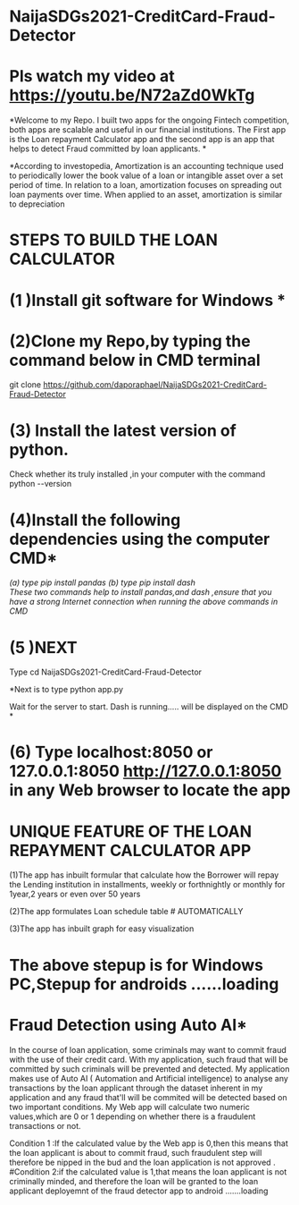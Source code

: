 #        NaijaSDGs2021-CreditCard-Fraud-Detector
#       Pls watch my video at https://youtu.be/N72aZd0WkTg
*Welcome to my Repo. I built two apps for the ongoing Fintech competition, 
both apps are scalable and useful in our financial institutions. The First 
app is the Loan repayment Calculator app and the second app is an app that 
helps to detect Fraud committed by  loan applicants. *

*According to investopedia, Amortization is an accounting technique used to 
periodically lower the book value of a loan or intangible asset over a set 
period of time. In relation to a loan, amortization focuses on spreading 
out loan payments over time. When applied to an asset, amortization is 
similar to depreciation 


#              STEPS TO BUILD THE LOAN CALCULATOR

# (1 )Install git software for Windows *

# (2)Clone my Repo,by typing the command below in CMD terminal 

  git clone https://github.com/daporaphael/NaijaSDGs2021-CreditCard-Fraud-Detector 

# (3) Install the latest version of python.
Check whether its truly installed ,in your computer with the command python --version

# (4)Install the following dependencies using the computer CMD*
*(a) type pip install pandas
(b) type pip install dash  
These two commands help to install pandas,and dash ,ensure that you have a strong Internet connection when running the above 
commands in CMD*

# (5 )NEXT 
 Type cd NaijaSDGs2021-CreditCard-Fraud-Detector

*Next is to type python app.py


Wait for the server to start.
Dash is 
running..... will be displayed on the CMD *

# (6) Type localhost:8050 or 127.0.0.1:8050 <http://127.0.0.1:8050> in any Web browser to locate the app
#                    UNIQUE FEATURE OF THE LOAN REPAYMENT CALCULATOR APP
(1)The app has inbuilt formular that calculate how the Borrower will repay the Lending institution in installments, weekly or forthnightly or monthly for 1year,2 years or even over 50 years

(2)The app formulates Loan schedule table # AUTOMATICALLY

(3)The app has inbuilt graph for easy visualization

#  The above stepup is for Windows PC,Stepup for androids ......loading



#                               Fraud Detection using Auto AI*

In the course of loan application, some criminals may want to commit fraud 
with the use of their credit card. With my application, such fraud that 
will be committed by such  criminals will be  prevented and detected. My application makes use of  Auto AI ( Automation and 
Artificial intelligence) to analyse any transactions by the loan applicant 
through the dataset inherent in my  application and any fraud that'll will be commited  will be detected based on two important conditions. My Web app will 
calculate two numeric values,which are 0 or 1 depending on whether there is a 
fraudulent transactions or not. 

 Condition 1 :If the calculated value by the Web app is 0,then this means that 
the loan applicant is about to commit fraud, such fraudulent step will 
therefore be nipped in the bud and the loan application is not approved . 
#Condition 2:if the calculated value is 1,that means the loan applicant is not 
criminally minded, and therefore the loan will be granted to the loan 
applicant 
deployemnt of the fraud detector app to android .......loading
